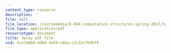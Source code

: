 ```yaml
---
content_type: resource
description: ''
file: null
file_location: /coursemedia/6-004-computation-structures-spring-2017/5ce748b04db04e59c66ac2c32c7b95f9_i1tUBZLWD3o.pdf
file_type: application/pdf
resourcetype: Document
title: 3play pdf file
uid: 5ce748b0-4db0-4e59-c66a-c2c32c7b95f9
---
```

